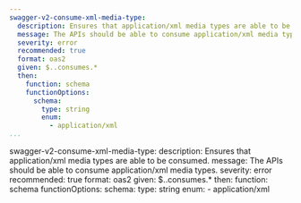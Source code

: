 ```yaml
---
swagger-v2-consume-xml-media-type:
  description: Ensures that application/xml media types are able to be consumed.
  message: The APIs should be able to consume application/xml media types.
  severity: error
  recommended: true
  format: oas2
  given: $..consumes.*
  then:
    function: schema
    functionOptions:
      schema:
        type: string
        enum:
          - application/xml
...
```

swagger-v2-consume-xml-media-type:
  description: Ensures that application/xml media types are able to be consumed.
  message: The APIs should be able to consume application/xml media types.
  severity: error
  recommended: true
  format: oas2
  given: $..consumes.*
  then:
    function: schema
    functionOptions:
      schema:
        type: string
        enum:
          - application/xml
